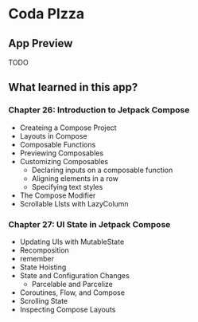 # Coda PIzza

## App Preview

TODO

## What learned in this app?

### Chapter 26: Introduction to Jetpack Compose

- Createing a Compose Project
- Layouts in Compose
- Composable Functions
- Previewing Composables
- Customizing Composables
  - Declaring inputs on a composable function
  - Aligning elements in a row
  - Specifying text styles
- The Compose Modifier
- Scrollable LIsts with LazyColumn

### Chapter 27: UI State in Jetpack Compose

- Updating UIs with MutableState
- Recomposition
- remember
- State Hoisting
- State and Configuration Changes
  - Parcelable and Parcelize
- Coroutines, Flow, and Compose
- Scrolling State
- Inspecting Compose Layouts
